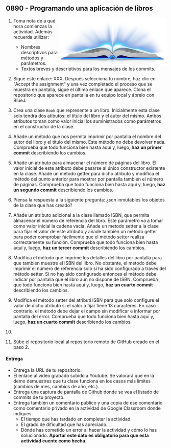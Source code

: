 ## 0890 - Programando una aplicación de libros

<img align="right" src="0890.jpg">

1. Toma nota de a qué hora comienzas la actividad. Además recuerda utilizar:
   * Nombres descriptivos para métodos y parámetros.
   * Textos breves y descriptivos para los mensajes de los commits.
   
2. Sigue este enlace: XXX. Después selecciona tu nombre, haz clic en "Accept the assignment" y una vez completado el proceso que se muestra en pantalla, sigue el último enlace que aparece. Clona el repositorio que aparece en pantalla en tu equipo local y ábrelo con BlueJ.

3. Crea una clase `Book` que represente a un libro. Inicialmente esta clase solo tendrá dos atibutos: el título del libro y el autor del mismo. Ambos atributos toman como valor inicial los suministrados como parámetros en el constructor de la clase.

4. Añade un método que nos permita imprimir por pantalla el nombre del autor del libro y el título del mismo. Este método no debe devolver nada. Comprueba que todo funciona bien hasta aquí y, luego, __haz un primer commit__ describiendo los cambios.

5. Añade un atributo para almacenar el número de páginas del libro. El valor inicial de este atributo debe pasarse al único constructor existente en la clase. Añade un método getter para dicho atributo y modifica el método del punto anterior para mostrar por pantalla también el número de páginas. Comprueba que todo funciona bien hasta aquí y, luego, __haz un segundo commit__ describiendo los cambios.

6. Piensa la respuesta a la siguiente pregunta: ¿son inmutables los objetos de la clase que has creado?

7. Añade un atributo adicional a la clase llamado ISBN, que permita almacenar el número de referencia del libro. Este parámetro va a tomar como valor inicial la cadena vacía. Añade un metodo setter a la clase para fijar el valor de este atributo y añade también un método getter para poder comprobar fácilmente que el método setter realiza correctamente su función. Comprueba que todo funciona bien hasta aquí y, luego, __haz un tercer commit__ describiendo los cambios.

8. Modifica el método que imprime los detalles del libro por pantalla para que también muestre el ISBN del libro. No obstante, el método debe imprimir el número de referencia solo si ha sido configurado a través del método setter. Si no hay sido configurado entonces el método debe indicar por pantalla que el libro aun no dispone de ISBN. Comprueba que todo funciona bien hasta aquí y, luego, __haz un cuarto commit__ describiendo los cambios.

9. Modifica el método setter del atributi ISBN para que solo configure el valor de dicho atributo si el valor a fijar tiene 13 caracteres. En caso contrario, el método debe dejar el campo sin modificar e informar por pantalla del error. Comprueba que todo funciona bien hasta aquí y, luego, __haz un cuarto commit__ describiendo los cambios.

10. 

6. Súbe el repositorio local al repositorio remoto de GitHub creado en el paso 2.


#### Entrega

* Entrega la URL de tu repositorio.
* El enlace al vídeo grabado subido a Youtube. Se valorará que en la demo demuestres que tu clase funciona en los casos más limites (cambios de mes, cambios de año, etc.).
* Entrega una captura de pantalla de Github donde se vea el listado de commits de tu proyecto.
* Entrega también un comentario público y una copia de ese comentario como comentario privado en la actividad de Google Classroom donde indiques:
    - El tiempo que has tardado en completar la actividad.
    - El grado de dificultad que has apreciado.
    - Dónde has cometido un error al hacer la actividad y cómo lo has solucionado. **Aportar este dato es obligatorio para que esta actividad cuente como hecha.**
